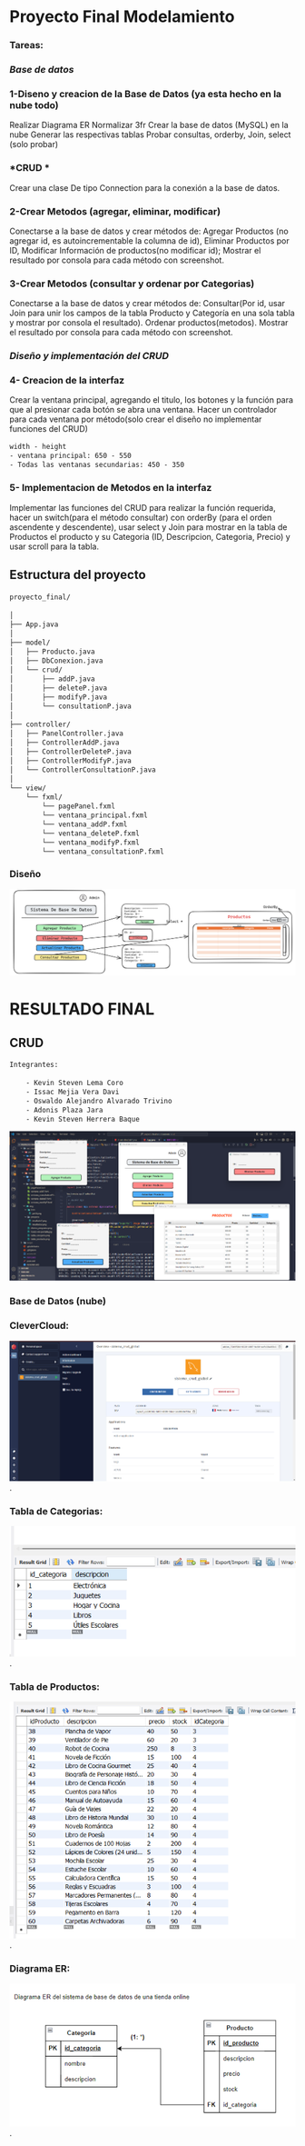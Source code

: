 # Proyecto Final Modelamiento


### Tareas:


### *Base de datos*

### 1-Diseno y creacion de la Base de Datos (ya esta hecho en la nube todo)
Realizar Diagrama ER
Normalizar 3fr
Crear la base de datos (MySQL) en la nube 
Generar las respectivas tablas
Probar consultas, orderby, Join, select (solo probar)

### *CRUD *

Crear una clase De tipo Connection para la conexión a la base de datos.


### 2-Crear Metodos (agregar, eliminar, modificar)
Conectarse a la base de datos y crear métodos de:
Agregar Productos (no agregar id, es autoincrementable la columna de id),
Eliminar Productos por ID,
Modificar Información de productos(no modificar id);
Mostrar el resultado por consola para cada método con screenshot.

### 3-Crear Metodos (consultar y ordenar por Categorias)
Conectarse a la base de datos y crear métodos de:
Consultar(Por id, usar Join para unir los campos de la tabla Producto y Categoría en una sola tabla y mostrar por consola el resultado).
Ordenar productos(metodos).
Mostrar el resultado por consola para cada método con screenshot.


### *Diseño y implementación del CRUD*

### 4- Creacion de la interfaz
Crear la ventana principal, agregando el titulo, los botones y la función para que al presionar cada botón se abra una ventana.
Hacer un controlador para cada ventana por método(solo crear el diseño no implementar funciones del CRUD)

	width - height
	- ventana principal: 650 - 550
	- Todas las ventanas secundarias: 450 - 350




### 5- Implementacion de Metodos en la interfaz
Implementar las funciones del CRUD para realizar la función requerida, hacer un switch(para el método consultar) con  orderBy (para el orden ascendente y descendente), usar select y Join para mostrar en la tabla de Productos el producto y su Categoria (ID, Descripcion, Categoria, Precio) y usar scroll para la tabla.



## Estructura del proyecto

	proyecto_final/

	│
	├── App.java
	│
	├── model/
	│   ├── Producto.java
	│   ├── DbConexion.java
	│   └── crud/
	│       ├── addP.java
	│       ├── deleteP.java
	│       ├── modifyP.java
	│       └── consultationP.java
	│
	├── controller/
	│   ├── PanelController.java	
	│   ├── ControllerAddP.java
	│   ├── ControllerDeleteP.java
	│   ├── ControllerModifyP.java
	│   └── ControllerConsultationP.java
	│
	└── view/
	    └── fxml/
	        └── pagePanel.fxml			
	        └── ventana_principal.fxml
	        └── ventana_addP.fxml
	        └── ventana_deleteP.fxml
	        └── ventana_modifyP.fxml
	        └── ventana_consultationP.fxml



### Diseño
![Programa](/src/main/resources/project/view/img/diseno_programa.png)


# RESULTADO FINAL
## CRUD

	Integrantes: 

		- Kevin Steven Lema Coro
		- Issac Mejia Vera Davi
		- Oswaldo Alejandro Alvarado Trivino
		- Adonis Plaza Jara
		- Kevin Steven Herrera Baque

![Programa](/src/main/resources/project/view/img/progress/resultado3.png)

### Base de Datos (nube)
### CleverCloud:
![Programa](/src/main/resources/project/view/img/Database-info/base-de-datos-nube.png)
.
### Tabla de Categorias:
![Programa](/src/main/resources/project/view/img/Database-info/tabla_categoria.png)
.
### Tabla de Productos:
![Programa](/src/main/resources/project/view/img/Database-info/tabla_producto.png)
.
### Diagrama ER:
![Programa](/src/main/resources/project/view/img/ER/Diagrama%20ER.png)
.